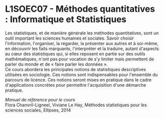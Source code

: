 # L1SOEC07 - Méthodes quantitatives : Informatique et Statistiques
 
Les statistiques, et de manière générale les méthodes quantitatives, sont un outil important les sciences humaines et sociales. Savoir choisir l'information, l'organiser, la regarder, la présenter aux autres et à soi-même, en découvrir les faits marquants, l'interpréter et la traduire, autant d'aspects au cœur des statistiques qui, si elles reposent en partie sur des outils mathématiques, n'ont pas pour vocation de s'y limiter mais permettent de parler du monde et de « faire parler les données ».  
Ce cours abordera les principales notions de statistiques descriptives utilisées en sociologie. Ces notions sont indispensables pour l'ensemble du parcours de licence. Ces notions seront mises en pratique dans le cadre d'applications concrètes pour permettre l'acquisition d'une démarche pratique.  

*Manuel de référence pour le cours*  
Flora Chanvril-Ligneel, Viviane Le Hay, Méthodes statistiques pour les sciences sociales, Ellipses, 2014
